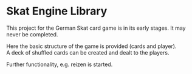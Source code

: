 # Skat Engine Library

This project for the German Skat card game is in its early stages. It may never be completed.

Here the basic structure of the game is provided (cards and player).  
A deck of shuffled cards can be created and dealt to the players.

Further functionality, e.g. reizen is started.